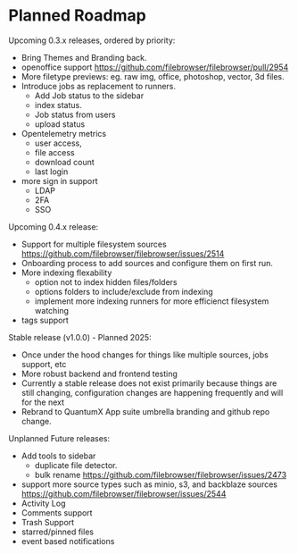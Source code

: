 # Planned Roadmap

Upcoming 0.3.x releases, ordered by priority:
  - Bring Themes and Branding back.
  - openoffice support https://github.com/filebrowser/filebrowser/pull/2954
  - More filetype previews: eg. raw img, office, photoshop, vector, 3d files.
  - Introduce jobs as replacement to runners.
    - Add Job status to the sidebar
    - index status.
    - Job status from users
    - upload status
  - Opentelemetry metrics
    - user access,
    - file access
    - download count
    - last login
  - more sign in support
    - LDAP
    - 2FA
    - SSO

Upcoming 0.4.x release:
  - Support for multiple filesystem sources https://github.com/filebrowser/filebrowser/issues/2514
  - Onboarding process to add sources and configure them on first run.
  - More indexing flexability
    - option not to index hidden files/folders
    - options folders to include/exclude from indexing
    - implement more indexing runners for more efficienct filesystem watching
  - tags support

Stable release (v1.0.0) - Planned 2025:
  - Once under the hood changes for things like multiple sources, jobs support, etc
  - More robust backend and frontend testing
  - Currently a stable release does not exist primarily because things are still changing, configuration changes are happening frequently and will for the next
  - Rebrand to QuantumX App suite umbrella branding and github repo change.

Unplanned Future releases:
  - Add tools to sidebar
    - duplicate file detector.
    - bulk rename https://github.com/filebrowser/filebrowser/issues/2473
  - support more source types such as minio, s3, and backblaze sources https://github.com/filebrowser/filebrowser/issues/2544
  - Activity Log
  - Comments support
  - Trash Support
  - starred/pinned files
  - event based notifications
